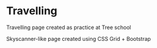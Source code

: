 # Travelling
Travelling page created as practice at Tree school

Skyscanner-like page created using CSS Grid + Bootstrap
